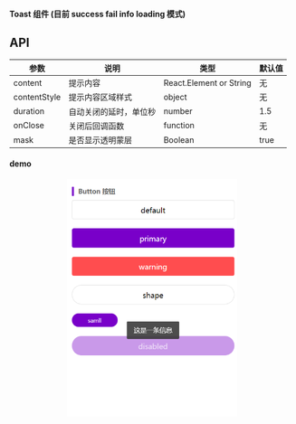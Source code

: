 #### Toast 组件 (目前 success fail info loading 模式)

## API

| 参数         | 说明                   | 类型                    | 默认值 |
| ------------ | ---------------------- | ----------------------- | ------ |
| content      | 提示内容               | React.Element or String | 无     |
| contentStyle | 提示内容区域样式       | object                  | 无     |
| duration     | 自动关闭的延时，单位秒 | number                  | 1.5    |
| onClose      | 关闭后回调函数         | function                | 无     |
| mask         | 是否显示透明蒙层       | Boolean                 | true   |

#### demo

<p align="center">
  <a>
    <img width="300" src="../public/images/toast.jpg">
  </a>
</p>

